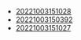 - [20221003151028](/zet/20221003151028/README.md)
- [20221003150392](/zet/20221003150392/README.md)
- [20221003151027](/zet/20221003151027/README.md)
